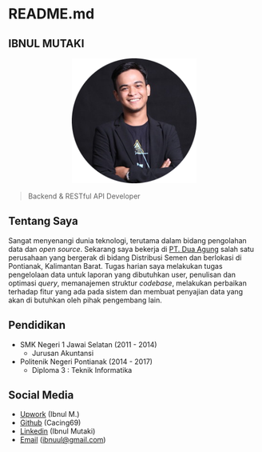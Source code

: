 # README.md

## IBNUL MUTAKI

<p align="center">
  <a href="https://laravel.com" target="_blank">
    <img src="media/images/profile-circle.png" width="250">
  </a>
</p>

> Backend & RESTful API Developer

## Tentang Saya

Sangat menyenangi dunia teknologi, terutama dalam bidang pengolahan data dan _open source_. Sekarang saya bekerja di [PT. Dua Agung](https://www.instagram.com/duaagung/) salah satu perusahaan yang bergerak di bidang Distribusi Semen dan berlokasi di Pontianak, Kalimantan Barat. Tugas harian saya melakukan tugas pengelolaan data untuk laporan yang dibutuhkan user, penulisan dan optimasi _query_, memanajemen struktur _codebase_, melakukan perbaikan terhadap fitur yang ada pada sistem dan membuat penyajian data yang akan di butuhkan oleh pihak pengembang lain.

## Pendidikan

- SMK Negeri 1 Jawai Selatan (2011 - 2014)
  - Jurusan Akuntansi
- Politenik Negeri Pontianak (2014 - 2017)
  - Diploma 3 : Teknik Informatika

## Social Media

- [Upwork](https://www.upwork.com/freelancers/~01863059718a4c858c) (Ibnul M.)
- [Github](https://github.com/cacing69) (Cacing69)
- [Linkedin](https://www.linkedin.com/in/ibnul-mutaki/) (Ibnul Mutaki)
- [Email](mailto://ibnuul@gmail.com) (ibnuul@gmail.com)
